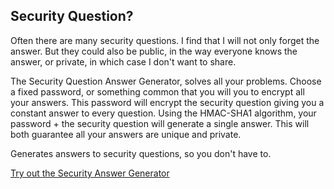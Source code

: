 ## Security Question?

Often there are many security questions.  I find that I will not only forget the answer. But they could also be public, in the way everyone knows the answer, or private, in which case I don't want to share.

The Security Question Answer Generator, solves all your problems. Choose a fixed password, or something common that you will you to encrypt all your answers.  This password will encrypt the security question giving you a constant answer to every question.  Using the HMAC-SHA1 algorithm, your password + the security question will generate a single answer.  This will both guarantee all your answers are unique and private.

Generates answers to security questions, so you don't have to.

[Try out the Security Answer Generator](http://wparad.github.io/question)
